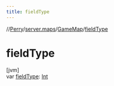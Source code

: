 ```yaml
---
title: fieldType
---
```

//[Perry](../../../index.html)/[server.maps](../index.html)/[GameMap](index.html)/[fieldType](field-type.html)



# fieldType



[jvm]\
var [fieldType](field-type.html): [Int](https://kotlinlang.org/api/latest/jvm/stdlib/kotlin/-int/index.html)




